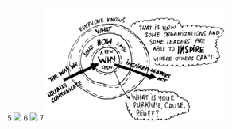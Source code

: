 
5
<img src="https://github.com/stellardreams/stellardreams.github.io/blob/master/assets/images/Start-with-Why-Simon-Sinek.png">
6
<img src="/stellardreams.github.io/assets/images/Start-with-Why-Simon-Sinek.png">
7
<img src="/assets/images/Start-with-Why-Simon-Sinek.png">

